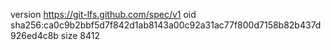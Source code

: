 version https://git-lfs.github.com/spec/v1
oid sha256:ca0c9b2bbf5d7f842d1ab8143a00c92a31ac77f800d7158b82b437d926ed4c8b
size 8412
